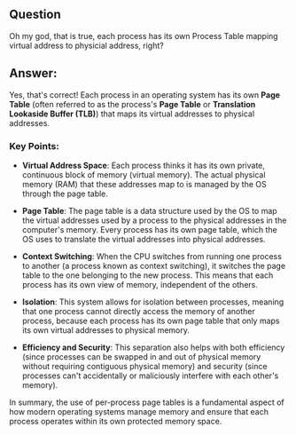 ## Question
Oh my god, that is true, each process has its own Process Table mapping virtual address to physicial address, right? 

## Answer:

Yes, that's correct! Each process in an operating system has its own **Page Table** (often referred to as the process's **Page Table** or **Translation Lookaside Buffer (TLB)**) that maps its virtual addresses to physical addresses. 

### Key Points:

- **Virtual Address Space**: Each process thinks it has its own private, continuous block of memory (virtual memory). The actual physical memory (RAM) that these addresses map to is managed by the OS through the page table.

- **Page Table**: The page table is a data structure used by the OS to map the virtual addresses used by a process to the physical addresses in the computer's memory. Every process has its own page table, which the OS uses to translate the virtual addresses into physical addresses.

- **Context Switching**: When the CPU switches from running one process to another (a process known as context switching), it switches the page table to the one belonging to the new process. This means that each process has its own view of memory, independent of the others.

- **Isolation**: This system allows for isolation between processes, meaning that one process cannot directly access the memory of another process, because each process has its own page table that only maps its own virtual addresses to physical memory.

- **Efficiency and Security**: This separation also helps with both efficiency (since processes can be swapped in and out of physical memory without requiring contiguous physical memory) and security (since processes can't accidentally or maliciously interfere with each other's memory).

In summary, the use of per-process page tables is a fundamental aspect of how modern operating systems manage memory and ensure that each process operates within its own protected memory space.